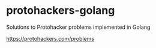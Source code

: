 # protohackers-golang
Solutions to Protohacker problems implemented in Golang

https://protohackers.com/problems
